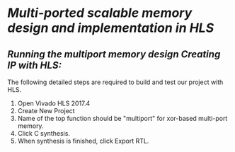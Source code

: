 # **_Multi-ported scalable memory design and implementation in HLS_** #



## **_Running the multiport memory design Creating IP with HLS:_** ##

The following detailed steps are required to build and test our project with HLS. 

  1. Open Vivado HLS 2017.4
  2. Create New Project
  3. Name of the top function should be "multiport" for xor-based multi-port memory.
  4. Click C synthesis.
  5. When synthesis is finished, click Export RTL.
